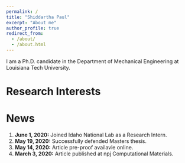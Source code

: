 ```yaml
---
permalink: /
title: "Shiddartha Paul"
excerpt: "About me"
author_profile: true
redirect_from: 
  - /about/
  - /about.html
---
```


I am a Ph.D. candidate in the Department of Mechanical Engineering at Louisiana Tech University. 

**Research Interests**
======



News 
======
1. **June 1, 2020:** Joined Idaho National Lab as a Research Intern.
2. **May 19, 2020:** Successfully defended Masters thesis.
3. **May 14, 2020:** Article pre-proof availavle online.
4. **March 3, 2020:** Article published at npj Computational Materials.
 

